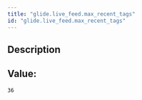 ```yaml
---
title: "glide.live_feed.max_recent_tags"
id: "glide.live_feed.max_recent_tags"
---
```

## Description



## Value: 
```
36
```